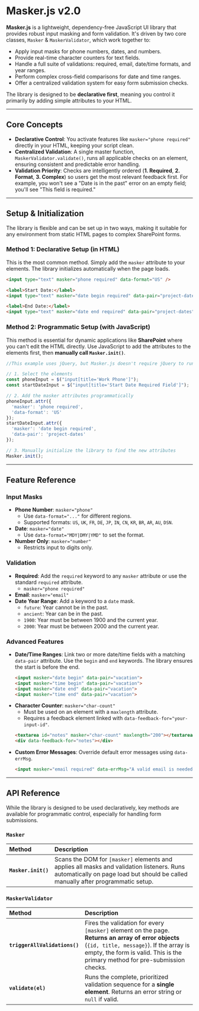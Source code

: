 # Masker.js v2.0

**Masker.js** is a lightweight, dependency-free JavaScript UI library that provides robust input masking and form validation. It's driven by two core classes, `Masker` & `MaskerValidator`, which work together to:

  * Apply input masks for phone numbers, dates, and numbers.
  * Provide real-time character counters for text fields.
  * Handle a full suite of validations: required, email, date/time formats, and year ranges.
  * Perform complex cross-field comparisons for date and time ranges.
  * Offer a centralized validation system for easy form submission checks.

The library is designed to be **declarative first**, meaning you control it primarily by adding simple attributes to your HTML.

-----


## Core Concepts

  * **Declarative Control**: You activate features like `masker="phone required"` directly in your HTML, keeping your script clean.
  * **Centralized Validation**: A single master function, `MaskerValidator.validate()`, runs all applicable checks on an element, ensuring consistent and predictable error handling.
  * **Validation Priority**: Checks are intelligently ordered (**1. Required**, **2. Format**, **3. Complex**) so users get the most relevant feedback first. For example, you won't see a "Date is in the past" error on an empty field; you'll see "This field is required."

-----


## Setup & Initialization

The library is flexible and can be set up in two ways, making it suitable for any environment from static HTML pages to complex SharePoint forms.

### Method 1: Declarative Setup (in HTML)

This is the most common method. Simply add the `masker` attribute to your elements. The library initializes automatically when the page loads.

```html
<input type="text" masker="phone required" data-format="US" />

<label>Start Date:</label>
<input type="text" masker="date begin required" data-pair="project-dates" />

<label>End Date:</label>
<input type="text" masker="date end required" data-pair="project-dates" />
```

### Method 2: Programmatic Setup (with JavaScript)

This method is essential for dynamic applications like **SharePoint** where you can't edit the HTML directly. Use JavaScript to add the attributes to the elements first, then **manually call `Masker.init()`**.

```javascript
//This example uses jQuery, but Masker.js doesn't require jQuery to run as it's written in vanilla JS.

// 1. Select the elements 
const phoneInput = $("input[title='Work Phone']");
const startDateInput = $("input[title='Start Date Required Field']");

// 2. Add the masker attributes programmatically
phoneInput.attr({
  'masker': 'phone required',
  'data-format': 'US'
});
startDateInput.attr({
  'masker': 'date begin required',
  'data-pair': 'project-dates'
});

// 3. Manually initialize the library to find the new attributes
Masker.init();
```

-----


## Feature Reference

### Input Masks

  * **Phone Number**: `masker="phone"`
      * Use `data-format="..."` for different regions.
      * Supported formats: `US`, `UK`, `FR`, `DE`, `JP`, `IN`, `CN`, `KR`, `BR`, `AR`, `AU`, `DSN`.
  * **Date**: `masker="date"`
      * Use `data-format="MDY|DMY|YMD"` to set the format.
  * **Number Only**: `masker="number"`
      * Restricts input to digits only.

### Validation

  * **Required**: Add the `required` keyword to any `masker` attribute or use the standard `required` attribute.
      * `masker="phone required"`
  * **Email**: `masker="email"`
  * **Date Year Range**: Add a keyword to a `date` mask.
      * `future`: Year cannot be in the past.
      * `ancient`: Year can be in the past.
      * `1900`: Year must be between 1900 and the current year.
      * `2000`: Year must be between 2000 and the current year.

### Advanced Features

  * **Date/Time Ranges**: Link two or more date/time fields with a matching `data-pair` attribute. Use the `begin` and `end` keywords. The library ensures the start is before the end.
    ```html
    <input masker="date begin" data-pair="vacation">
    <input masker="time begin" data-pair="vacation">
    <input masker="date end" data-pair="vacation">
    <input masker="time end" data-pair="vacation">
    ```
  * **Character Counter**: `masker="char-count"`
      * Must be used on an element with a `maxlength` attribute.
      * Requires a feedback element linked with `data-feedback-for="your-input-id"`.
    <!-- end list -->
    ```html
    <textarea id="notes" masker="char-count" maxlength="200"></textarea>
    <div data-feedback-for="notes"></div>
    ```
  * **Custom Error Messages**: Override default error messages using `data-errMsg`.
    ```html
    <input masker="email required" data-errMsg="A valid email is needed to proceed.">
    ```

-----



## API Reference

While the library is designed to be used declaratively, key methods are available for programmatic control, especially for handling form submissions.

### `Masker`

| Method | Description |
| :--- | :--- |
| **`Masker.init()`** | Scans the DOM for `[masker]` elements and applies all masks and validation listeners. Runs automatically on page load but should be called manually after programmatic setup. |

### `MaskerValidator`

| Method | Description |
| :--- | :--- |
| **`triggerAllValidations()`** | Fires the validation for every `[masker]` element on the page. **Returns an array of error objects** (`{id, title, message}`). If the array is empty, the form is valid. This is the primary method for pre-submission checks. |
| **`validate(el)`** | Runs the complete, prioritized validation sequence for a **single element**. Returns an error string or `null` if valid. |
